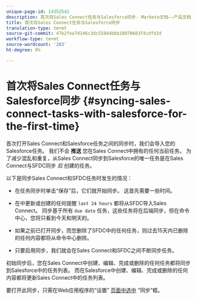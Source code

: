 ```yaml
---
unique-page-id: 14352541
description: 首次将Sales Connect任务与Salesforce同步- Marketo文档——产品文档
title: 首次将Sales Connect任务与Salesforce同步
translation-type: tm+mt
source-git-commit: 47b2fee7d146c3dc558d4bbb10070683f4cdfd3d
workflow-type: tm+mt
source-wordcount: '283'
ht-degree: 0%

---
```



# 首次将Sales Connect任务与Salesforce同步 {#syncing-sales-connect-tasks-with-salesforce-for-the-first-time}

首次打开Sales Connect和Salesforce任务之间的同步时，我们会导入您的Salesforce任务。 我们不会 **推送** 您在Sales Connect中拥有的任何当前任务。 为了减少混乱和重复，从Sales Connect同步到Salesforce的唯一任务是在Sales Connect与SFDC同步 *后* 创建的任务。

以下是同步Sales Connect和SFDC任务时发生的情况：

- 在任务同步时单击“保存”后，它们就开始同步。 这首先需要一些时间。

- 在中更新或创建的任何提醒 `last 24 hours` 都将从SFDC导入Sales Connect。 同步基于所有 `due date` 任务，这些任务将在后端同步，但在命令中心，您将只看到今天和明天的。

- 如果之前已打开同步，而您删除了SFDC中的任何任务，则过去15天内已删除的任何内容都将从命令中心删除。

- 只要启用同步，我们就会在Sales Connect和SFDC之间不断同步任务。

初始同步后，您在Sales Connect中创建、编辑、完成或删除的任何任务都将同步到Salesforce中的任务列表。 而在Salesforce中创建、编辑、完成或删除的任何内容都将更新Sales Connect中的任务列表。

要打开此同步，只需在Web应用程序的“设置” [页面中选中](http://toutapp.com/next#settings/crm/salesforce/configure) “同步”框。

